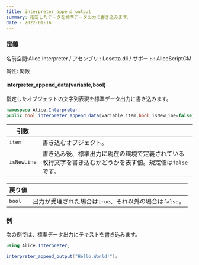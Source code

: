 ```yaml
---
title: interpreter_append_output
summary: 指定したデータを標準データ出力に書き込みます。
date : 2022-01-16
---
```

### 定義
名前空間:Alice.Interpreter / アセンブリ : Losetta.dll / サポート: AliceScriptGM

属性: 関数

#### interpreter_append_data(variable,bool)

指定したオブジェクトの文字列表現を標準データ出力に書き込みます。

```cs title="AliceScript"
namespace Alice.Interpreter;
public bool interpreter_append_data(variable item,bool isNewLine=false);
```

|引数| |
|-|-|
|`item`|書き込むオブジェクト。|
|`isNewLine`|書き込み後、標準出力に現在の環境で定義されている改行文字を書き込むかどうかを表す値。規定値は`false`です。|

|戻り値| |
|-|-|
|`bool`|出力が受理された場合は`true`、それ以外の場合は`false`。|
### 例
次の例では、標準データ出力にテキストを書き込みます。

```cs title="AliceScript"
using Alice.Interpreter;

interpreter_append_output("Hello,World!");
```